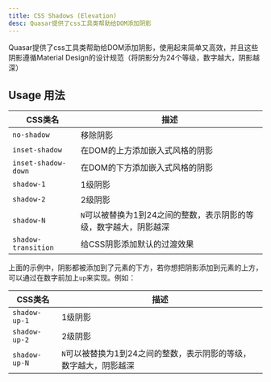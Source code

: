 ```yaml
---
title: CSS Shadows (Elevation)
desc: Quasar提供了css工具类帮助给DOM添加阴影
---
```

Quasar提供了css工具类帮助给DOM添加阴影，使用起来简单又高效，并且这些阴影遵循Material Design的设计规范（将阴影分为24个等级，数字越大，阴影越深）

## Usage 用法

| CSS类名 | 描述 |
| --- | --- |
| `no-shadow` | 移除阴影 |
| `inset-shadow` | 在DOM的上方添加嵌入式风格的阴影  |
| `inset-shadow-down` | 在DOM的下方添加嵌入式风格的阴影  |
| `shadow-1` | 1级阴影 |
| `shadow-2` | 2级阴影 |
| `shadow-N` |  `N`可以被替换为1到24之间的整数，表示阴影的等级，数字越大，阴影越深 |
| `shadow-transition` | 给CSS阴影添加默认的过渡效果 |

<doc-example title="标准的阴影" file="shadows/Standard" scrollable />

上面的示例中，阴影都被添加到了元素的下方，若你想把阴影添加到元素的上方，可以通过在数字前加上`up`来实现。例如：

| CSS类名 | 描述 |
| --- | --- |
| `shadow-up-1` | 1级阴影 |
| `shadow-up-2` | 2级阴影 |
| `shadow-up-N` |`N`可以被替换为1到24之间的整数，表示阴影的等级，数字越大，阴影越深 |

<doc-example title="在元素上方的阴影" file="shadows/PointingUp" scrollable />

<doc-example title="内嵌的阴影" file="shadows/Inset" />
